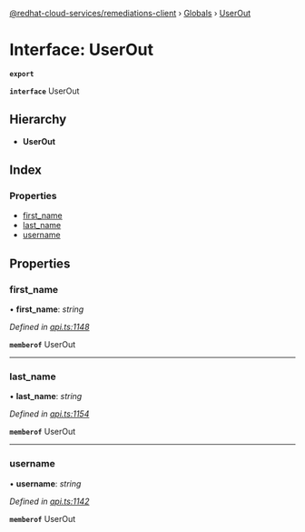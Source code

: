 [@redhat-cloud-services/remediations-client](../README.md) › [Globals](../globals.md) › [UserOut](userout.md)

# Interface: UserOut

**`export`** 

**`interface`** UserOut

## Hierarchy

* **UserOut**

## Index

### Properties

* [first_name](userout.md#first_name)
* [last_name](userout.md#last_name)
* [username](userout.md#username)

## Properties

###  first_name

• **first_name**: *string*

*Defined in [api.ts:1148](https://github.com/RedHatInsights/javascript-clients/blob/master/packages/remediations/api.ts#L1148)*

**`memberof`** UserOut

___

###  last_name

• **last_name**: *string*

*Defined in [api.ts:1154](https://github.com/RedHatInsights/javascript-clients/blob/master/packages/remediations/api.ts#L1154)*

**`memberof`** UserOut

___

###  username

• **username**: *string*

*Defined in [api.ts:1142](https://github.com/RedHatInsights/javascript-clients/blob/master/packages/remediations/api.ts#L1142)*

**`memberof`** UserOut
